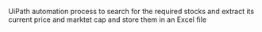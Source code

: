 UiPath automation process to search for the required stocks and extract its current price and marktet cap and store them in an Excel file
